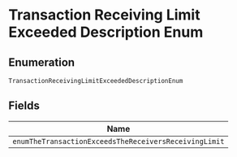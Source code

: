 
# Transaction Receiving Limit Exceeded Description Enum

## Enumeration

`TransactionReceivingLimitExceededDescriptionEnum`

## Fields

| Name |
|  --- |
| `enumTheTransactionExceedsTheReceiversReceivingLimit` |

